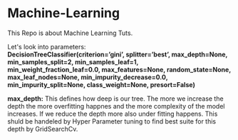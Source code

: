 # Machine-Learning
This Repo is about Machine Learning Tuts.

Let's look into parameters:<br/>
<b>DecisionTreeClassifier(criterion=’gini’, splitter=’best’, max_depth=None, min_samples_split=2, min_samples_leaf=1, min_weight_fraction_leaf=0.0, max_features=None, random_state=None, max_leaf_nodes=None, min_impurity_decrease=0.0, min_impurity_split=None, class_weight=None, presort=False)</b>

<b>max_depth:</b> This defines how deep is our tree. The more we increase the depth the more overfitting happnes and the more complexity of the model increases. If we reduce the depth more also under fitting happens. This shuld be handeled by Hyper Parameter tuning to find best suite for this depth by GridSearchCv.
